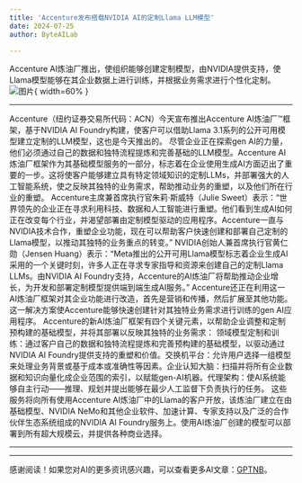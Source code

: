 ```yaml
---
title: 'Accenture发布搭载NVIDIA AI的定制Llama LLM模型'
date: 2024-07-25
author: ByteAILab

---
```


Accenture AI炼油厂推出，使组织能够创建定制模型，由NVIDIA提供支持，使Llama模型能够在其企业数据上进行训练，并根据业务需求进行个性化定制。![图片](https://ai-techpark.com/wp-content/uploads/2024/07/Accentur-960x540.jpg){ width=60% }

---

Accenture（纽约证券交易所代码：ACN）今天宣布推出Accenture AI炼油厂™框架，基于NVIDIA AI Foundry构建，使客户可以借助Llama 3.1系列的公开可用模型建立定制的LLM模型，这也是今天推出的。
尽管企业正在探索gen AI的力量，他们必须通过自己的数据和独特流程提炼和完善基础的LLM模型。Accenture AI炼油厂框架作为其基础模型服务的一部分，标志着在企业使用生成AI方面迈出了重要的一步。这将使客户能够建立具有特定领域知识的定制LLMs，并部署强大的人工智能系统，使之反映其独特的业务需求，帮助推动业务的重塑，以及他们所在行业的重塑。
Accenture主席兼首席执行官朱莉·斯威特（Julie Sweet）表示：“世界领先的企业正在寻求利用科技、数据和人工智能进行重塑。他们看到生成AI如何正在改变每个行业，并渴望部署由定制模型驱动的应用程序。Accenture一直与NVIDIA技术合作，重塑企业功能，现在可以帮助客户快速创建和部署自己定制的Llama模型，以推动其独特的业务重点的转变。”
NVIDIA创始人兼首席执行官黄仁勋（Jensen Huang）表示：“Meta推出的公开可用Llama模型标志着企业生成AI采用的一个关键时刻，许多人正在寻求专家指导和资源来创建自己的定制Llama LLMs。由NVIDIA AI Foundry支持，Accenture的AI炼油厂将帮助推动企业增长，为开发和部署定制模型提供端到端生成AI服务。”
Accenture还正在利用这一AI炼油厂框架对其企业功能进行改造，首先是营销和传播，然后扩展至其他功能。这一解决方案使Accenture能够快速创建针对其独特业务需求进行训练的gen AI应用程序。
Accenture的新AI炼油厂框架有四个关键元素，以帮助企业调整和定制预构建的基础模型，并将其部署以反映其独特的业务需求：
领域模型定制和训练：通过客户自己的数据和独特流程提炼和完善预构建的基础模型，以驱动通过NVIDIA AI Foundry提供支持的重塑和价值。交换机平台：允许用户选择一组模型来处理业务背景或基于成本或准确性等因素。企业认知大脑：扫描并将所有企业数据和知识向量化成企业范围的索引，以赋能gen-AI机器。代理架构：使AI系统能够自主行动——推理、规划并提出能够在最少人工监督下负责执行的任务。
这些服务将向所有使用Accenture AI炼油厂中的Llama的客户开放，该炼油厂建立在由基础模型、NVIDIA NeMo和其他企业软件、加速计算、专家支持以及广泛的合作伙伴生态系统组成的NVIDIA AI Foundry服务上。使用AI炼油厂创建的模型可以部署到所有超大规模云，并提供各种商业选择。

---
---
感谢阅读！如果您对AI的更多资讯感兴趣，可以查看更多AI文章：[GPTNB](https://gptnb.com)。
